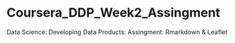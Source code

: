 # Coursera_DDP_Week2_Assingment
Data Science: Developing Data Products: Assingment: Rmarkdown &amp; Leaflet
